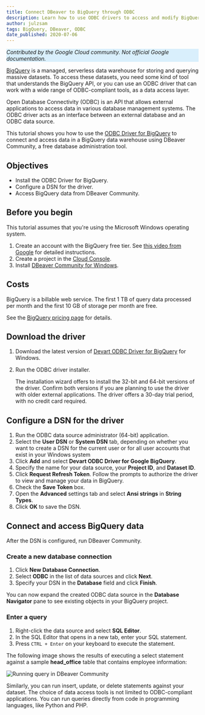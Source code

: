 ```yaml
---
title: Connect DBeaver to BigQuery through ODBC
description: Learn how to use ODBC drivers to access and modify BigQuery data from DBeaver.
author: julzsam
tags: BigQuery, DBeaver, ODBC
date_published: 2020-07-06
---
```


<p style="background-color:#D9EFFC;"><i>Contributed by the Google Cloud community. Not official Google documentation.</i></p>

[BigQuery](https://cloud.google.com/bigquery/) is a managed, serverless data warehouse for storing and querying massive datasets. To access these datasets, you 
need some kind of tool that understands the BigQuery API, or you can use an ODBC driver that can work with a wide range of ODBC-compliant tools, as a data 
access layer.

Open Database Connectivity (ODBC) is an API that allows external applications to access data in various database management systems. The ODBC driver acts as an 
interface between an external database and an ODBC data source.

This tutorial shows you how to use the [ODBC Driver for BigQuery](https://www.devart.com/odbc/bigquery/) to connect and access data in a BigQuery data warehouse 
using DBeaver Community, a free database administration tool.  

## Objectives

* Install the ODBC Driver for BigQuery.
* Configure a DSN for the driver.
* Access BigQuery data from DBeaver Community.

## Before you begin

This tutorial assumes that you're using the Microsoft Windows operating system.

1.  Create an account with the BigQuery free tier. See
    [this video from Google](https://www.youtube.com/watch?v=w4mzE--sprY&list=PLIivdWyY5sqI6Jd0SbqviEgoA853EvDsq&index=2) for detailed instructions.
1.  Create a project in the [Cloud Console](https://console.cloud.google.com/).
1.  Install [DBeaver Community for Windows](https://dbeaver.io/download/).


## Costs

BigQuery is a billable web service. The first 1 TB of query data processed per month and the first 10 GB of storage per month are free. 

See the [BigQuery pricing page](https://cloud.google.com/bigquery/pricing) for details.   

## Download the driver

1.  Download the latest version of [Devart ODBC Driver for BigQuery](https://www.devart.com/odbc/bigquery/download.html) for Windows.
1.  Run the ODBC driver installer.

    The installation wizard offers to install the 32-bit and 64-bit versions of the driver. Confirm both versions if you are planning to use the driver with
    older external applications. The driver offers a 30-day trial period, with no credit card required.  

## Configure a DSN for the driver

1.  Run the ODBC data source administrator (64-bit) application.
1.  Select the **User DSN** or **System DSN** tab, depending on whether you want to create a DSN for the current user or for all user accounts that exist in your
    Windows system
1.  Click **Add** and select **Devart ODBC Driver for Google BigQuery**.
1.  Specify the name for your data source, your **Project ID**, and **Dataset ID**.
1.  Click **Request Refresh Token**. Follow the prompts to authorize the driver to view and manage your data in BigQuery.
1.  Check the **Save Token** box.
1.  Open the **Advanced** settings tab and select **Ansi strings** in **String Types**. 
1.  Click **OK** to save the DSN.

## Connect and access BigQuery data

After the DSN is configured, run DBeaver Community. 

### Create a new database connection

1. Click **New Database Connection**.
2. Select **ODBC** in the list of data sources and click **Next**.
3. Specify your DSN in the **Database** field and click  **Finish**.

You can now expand the created ODBC data source in the **Database Navigator** pane to see existing objects in your BigQuery project.

### Enter a query

1. Right-click the data source and select **SQL Editor**.
2. In the SQL Editor that opens in a new tab, enter your SQL statement.
3. Press `CTRL + Enter` on your keyboard to execute the statement.

The following image shows the results of executing a select statement against a sample **head_office** table that contains employee information:

![Running query in DBeaver Community](https://storage.googleapis.com/gcp-community/tutorials/bigquery-from-dbeaver-odbc/select-statement.png)

Similarly, you can run insert, update, or delete statements against your dataset. The choice of data access tools is not limited to ODBC-compliant applications. 
You can run queries directly from code in programming languages, like Python and PHP.
